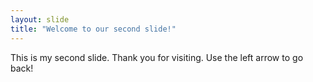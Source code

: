 ```yaml
---
layout: slide
title: "Welcome to our second slide!"
---
```

This is my second slide. Thank you for visiting.
Use the left arrow to go back!
